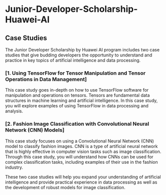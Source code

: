 # Junior-Developer-Scholarship-Huawei-AI

## Case Studies

The Junior Developer Scholarship by Huawei AI program includes two case studies that give budding developers the opportunity to understand and practice in key topics of artificial intelligence and data processing.

### [1. Using TensorFlow for Tensor Manipulation and Tensor Operations in Data Management]
This case study goes in-depth on how to use TensorFlow software for manipulation and operations on tensors. Tensors are fundamental data structures in machine learning and artificial intelligence. In this case study, you will explore examples of using TensorFlow in data processing and analysis.

### [2. Fashion Image Classification with Convolutional Neural Network (CNN) Models]

This case study focuses on using a Convolutional Neural Network (CNN) model to classify fashion images. CNN is a type of artificial neural network that is highly effective in computer vision tasks such as image classification. Through this case study, you will understand how CNNs can be used for complex classification tasks, including examples of their use in the fashion industry.

These two case studies will help you expand your understanding of artificial intelligence and provide practical experience in data processing as well as the development of robust models for image classification.
